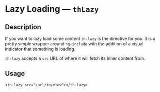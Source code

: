 # Lazy Loading — `thLazy`

## Description

If you want to lazy load some content `th-lazy` is the directive for you. It is a pretty simple wrapper around `ng-include` with the addition of a visual indicator that something is loading.

`th-lazy` accepts a `src` URL of where it will fetch its inner content from.

## Usage

```
<th-lazy src="/url/to/view"></th-lazy>
```
